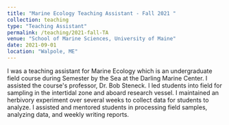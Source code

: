 ```yaml
---
title: "Marine Ecology Teaching Assistant - Fall 2021 "
collection: teaching
type: "Teaching Assistant"
permalink: /teaching/2021-fall-TA
venue: "School of Marine Sciences, University of Maine"
date: 2021-09-01
location: "Walpole, ME"
---
```


I was a teaching assistant for Marine Ecology which is an undergraduate field course during Semester by the Sea at the Darling Marine Center. I assisted the course's professor, Dr. Bob Steneck. I led students into field for sampling in the intertidal zone and aboard research vessel. I maintained an herbivory experiment over several weeks to collect data for students to analyze. I assisted and mentored students in processing field samples, analyzing data, and weekly writing reports.

